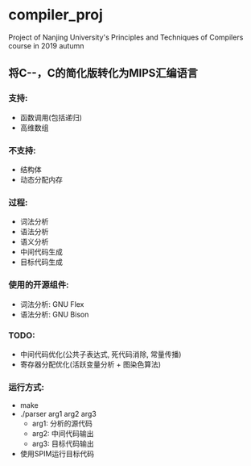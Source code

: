 # compiler_proj
Project of Nanjing University's Principles and Techniques of Compilers course in 2019 autumn
## 将C--，C的简化版转化为MIPS汇编语言
### 支持:
+ 函数调用(包括递归)
+ 高维数组
### 不支持:
+ 结构体
+ 动态分配内存
### 过程:
+ 词法分析
+ 语法分析
+ 语义分析
+ 中间代码生成
+ 目标代码生成
### 使用的开源组件:
+ 词法分析: GNU Flex
+ 语法分析: GNU Bison
### TODO:
+ 中间代码优化(公共子表达式, 死代码消除, 常量传播)
+ 寄存器分配优化(活跃变量分析 + 图染色算法)
### 运行方式:
+ make
+ ./parser arg1 arg2 arg3
    + arg1: 分析的源代码
    + arg2: 中间代码输出
    + arg3: 目标代码输出
+ 使用SPIM运行目标代码
